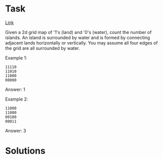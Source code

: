 # Task
[Link](https://leetcode.com/problems/number-of-islands/description/)

Given a 2d grid map of '1's (land) and '0's (water), count the number of islands. An island is surrounded by water and is formed by connecting adjacent lands horizontally or vertically. You may assume all four edges of the grid are all surrounded by water.

Example 1:
```
11110
11010
11000
00000
```
Answer: 1


Example 2:
```
11000
11000
00100
00011
```
Answer: 3

# Solutions

